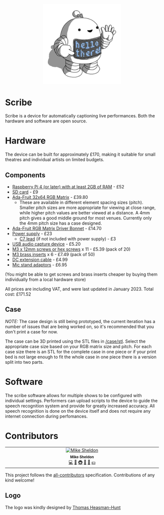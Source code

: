 <p align="center">
<img alt="A small robot for captioning your performances" src="https://github.com/Elleo/scribe/blob/main/logo.png?raw=true"  width=256 height=auto)
</p>

# Scribe
Scribe is a device for automatically captioning live performances. Both the hardware and software are open source.

# Hardware
The device can be built for approximately £170, making it suitable for small theatres and individual artists on limited budgets.

## Components
 * [Raspberry Pi 4 (or later) with at least 2GB of RAM](https://thepihut.com/products/raspberry-pi-4-model-b?variant=20064052674622) - £52
 * [SD card](https://thepihut.com/products/noobs-preinstalled-sd-card) - £9
 * [Ada-Fruit 32x64 RGB Matrix](https://thepihut.com/products/adafruit-64x32-rgb-led-matrix-4mm-pitch) - £39.80
   - These are available in different element spacing sizes (pitch). Smaller pitch sizes are more appropriate for viewing at close range, while higher pitch values are better viewed at a distance. A 4mm pitch gives a good middle ground for most venues. Currently only the 4mm pitch size has a case designed.
 * [Ada-Fruit RGB Matrix Driver Bonnet](https://thepihut.com/products/adafruit-rgb-matrix-bonnet-for-raspberry-pi-ada3211) - £14.70
 * [Power supply](https://thepihut.com/products/neopixel-power-brick-5v-5a-25w) - £23
   - [C7 lead](https://thepihut.com/products/figure-8-type-power-cable-2m-c7-uk) (if not included with power supply) - £3
 * [USB audio capture device](https://thepihut.com/products/mini-usb-microphone) - £5.20
 * [M3 x 12mm screws or hex screws](https://www.amazon.co.uk/12mm-Socket-Screw-Bolt-Head/dp/B084RFHZ2F) x 11 - £5.39 (pack of 20)
 * [M3 brass inserts](https://www.amazon.co.uk/sourcing-map-Knurled-Insert-Embedding/dp/B09MCWTGLZ) x 6 - £7.49 (pack of 50)
 * [DC extension cable](https://www.amazon.co.uk/dp/B0792HD7CC) - £4.99
 * [Mic stand adaptors](https://www.amazon.co.uk/dp/B08JPS4LNN?psc=1&ref=ppx_yo2ov_dt_b_product_details) - £6.95
   
  (You might be able to get screws and brass inserts cheaper by buying them individually from a local hardware store)
   
  All prices are including VAT, and were last updated in January 2023. Total cost: £171.52

## Case
 *NOTE:* The case design is still being prototyped, the current iteration has a number of issues that are being worked on, so it's recommended that you don't print a case for now.

 The case can be 3D printed using the STL files in [/case/stl](/case/stl). Select the appropriate case size based on your RGB matrix size and pitch. For each case size there is an STL for the complete case in one piece or if your print bed is not large enough to fit the whole case in one piece there is a version split into two parts.

# Software
The scribe software allows for multiple shows to be configured with individual settings. Performers can upload scripts to the device to guide the speech recognition system and provide for greatly increased accuracy. All speech recognition is done on the device itself and does not require any internet connection during perfomances.

# Contributors

<!-- ALL-CONTRIBUTORS-LIST:START - Do not remove or modify this section -->
<!-- prettier-ignore-start -->
<!-- markdownlint-disable -->

<table>
  <tbody>
    <tr>
      <td align="center" valign="top" width="14.28%"><a href="https://github.com/Elleo"><img src="https://avatars.githubusercontent.com/u/59350?v=4?s=100" width="100px;" alt="Mike Sheldon"/><br /><sub><b>Mike Sheldon</b></sub></a><br /><a href="https://github.com/Elleo/scribe/commits?author=Elleo" title="Code">💻</a> <a href="#ideas-Elleo" title="Ideas, Planning, & Feedback">🤔</a> <a href="#infra-Elleo" title="Infrastructure (Hosting, Build-Tools, etc)">🚇</a> <a href="#maintenance-Elleo" title="Maintenance">🚧</a> <a href="#projectManagement-Elleo" title="Project Management">📆</a> <a href="#financial-Elleo" title="Financial">💵</a></td>
    </tr>
  </tbody>
</table>

<!-- markdownlint-restore -->
<!-- prettier-ignore-end -->

<!-- ALL-CONTRIBUTORS-LIST:END -->

This project follows the [all-contributors](https://github.com/all-contributors/all-contributors) specification. Contributions of any kind welcome!

## Logo
The logo was kindly designed by [Thomas Heasman-Hunt](https://twitter.com/smolrobots)

